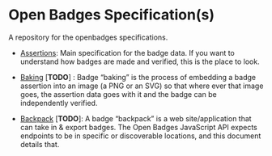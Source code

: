 # Open Badges Specification(s)

A repository for the openbadges specifications.

* [Assertions](/assertions.md): Main specification for the badge data. If you want to understand how badges are made and verified, this is the place to look.

* [Baking](/baking.md) [**TODO**] : Badge “baking” is the process of embedding a badge assertion into an image (a PNG or an SVG) so that where ever that image goes, the assertion data goes with it and the badge can be independently verified.

* [Backpack](/backpack.md) [**TODO**]: A badge “backpack” is a web site/application that can take in & export badges. The Open Badges JavaScript API expects endpoints to be in specific or discoverable locations, and this document details that.
